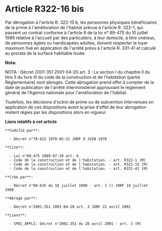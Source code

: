 # Article R322-16 bis

Par dérogation à l'article R. 322-15 b, les personnes physiques bénéficiaires de la prime à l'amélioration de l'habitat
prévue à l'article R. 322-1, qui passent un contrat conforme à l'article 6 de la loi n° 89-475 du 10 juillet 1989 relative à
l'accueil par des particuliers, à leur domicile, à titre onéreux, de personnes âgées ou handicapées adultes, doivent
respecter le loyer maximum fixé en application de l'arrêté prévu à l'article R. 331-41 et calculé au prorata de la surface
habitable louée.

**Nota:**

NOTA : Décret 2001-351 2001-04-20 art. 3 : La section I du chapitre II du titre II du livre III du code de la construction et
de l'habitation (partie Réglementaire) sont abrogés. Cette abrogation prend effet à compter de la date de publication de
l'arrêté interministériel approuvant le règlement général de l'Agence nationale pour l'amélioration de l'habitat.

Toutefois, les décisions d'octroi de prime ou de subvention intervenues en application de ces dispositions avant la prise
d'effet de leur abrogation restent régies par les dispositions alors en vigueur.

**Liens relatifs à cet article**

	**Codifié par**:

	  - Décret n°78-622 1978-05-31 JORF 8 JUIN 1978

	**Cite**:

	  - Loi n°89-475 1989-07-10 art. 6
	  - Code de la construction et de l'habitation. - art. R322-1 (M)
	  - Code de la construction et de l'habitation. - art. R322-15 (M)
	  - Code de la construction et de l'habitation. - art. R331-41 (M)

	**Créé par**:

	  - Décret n°90-635 du 18 juillet 1990 - art. 1 () JORF 19 juillet 1990

	**Abrogé par**:

	  - Décret n°2001-351 2001-04-20 art. 3 JORF 22 avril 2001

	**Liens**:

	  - SPEC_APPLI: Décret n°2001-351 du 20 avril 2001 - art. 3 (M)
